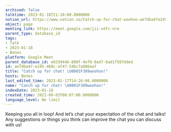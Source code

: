 ```yaml
---
archived: false
talktime: 2023-01-18T21:10:00.0000000
notion_url: https://www.notion.so/Catch-up-for-chat-woohoo-ae7dba47e245460caf4754bc7a886eaf
object: page
meeting_link: https://meet.google.com/jii-vdfc-nre
parent_type: database_id
tags:
- Talk
- 2023-01-18
- Bones
platform: Google Meet
parent_database_id: e9339446-880f-4ef0-8ad7-8ad1f507dded
id: ae7dba47-e245-460c-af47-54bc7a886eaf
title: "Catch up for chat! \U0001F389woohoo!"
hosts: Bones
last_edited_time: 2023-01-17T14:26:00.0000000
name: "Catch up for chat! \U0001F389woohoo!"
indexDate: 2023-01-18
created_time: 2021-09-03T00:07:00.0000000
language_level: No limit
---
```


Keeping you all in loop! And let’s chat your expectation of the chat and talks!
Any suggestions or things you think can improve the chat you can discuss with us!





